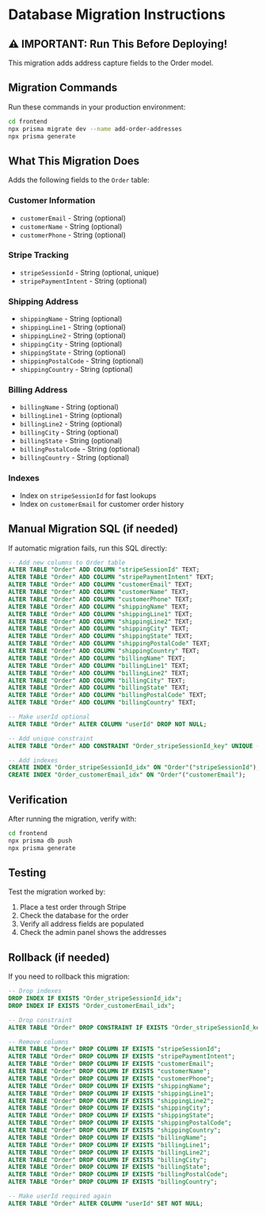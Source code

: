 # Database Migration Instructions

## ⚠️ IMPORTANT: Run This Before Deploying!

This migration adds address capture fields to the Order model.

## Migration Commands

Run these commands in your production environment:

```bash
cd frontend
npx prisma migrate dev --name add-order-addresses
npx prisma generate
```

## What This Migration Does

Adds the following fields to the `Order` table:

### Customer Information
- `customerEmail` - String (optional)
- `customerName` - String (optional)
- `customerPhone` - String (optional)

### Stripe Tracking
- `stripeSessionId` - String (optional, unique)
- `stripePaymentIntent` - String (optional)

### Shipping Address
- `shippingName` - String (optional)
- `shippingLine1` - String (optional)
- `shippingLine2` - String (optional)
- `shippingCity` - String (optional)
- `shippingState` - String (optional)
- `shippingPostalCode` - String (optional)
- `shippingCountry` - String (optional)

### Billing Address
- `billingName` - String (optional)
- `billingLine1` - String (optional)
- `billingLine2` - String (optional)
- `billingCity` - String (optional)
- `billingState` - String (optional)
- `billingPostalCode` - String (optional)
- `billingCountry` - String (optional)

### Indexes
- Index on `stripeSessionId` for fast lookups
- Index on `customerEmail` for customer order history

## Manual Migration SQL (if needed)

If automatic migration fails, run this SQL directly:

```sql
-- Add new columns to Order table
ALTER TABLE "Order" ADD COLUMN "stripeSessionId" TEXT;
ALTER TABLE "Order" ADD COLUMN "stripePaymentIntent" TEXT;
ALTER TABLE "Order" ADD COLUMN "customerEmail" TEXT;
ALTER TABLE "Order" ADD COLUMN "customerName" TEXT;
ALTER TABLE "Order" ADD COLUMN "customerPhone" TEXT;
ALTER TABLE "Order" ADD COLUMN "shippingName" TEXT;
ALTER TABLE "Order" ADD COLUMN "shippingLine1" TEXT;
ALTER TABLE "Order" ADD COLUMN "shippingLine2" TEXT;
ALTER TABLE "Order" ADD COLUMN "shippingCity" TEXT;
ALTER TABLE "Order" ADD COLUMN "shippingState" TEXT;
ALTER TABLE "Order" ADD COLUMN "shippingPostalCode" TEXT;
ALTER TABLE "Order" ADD COLUMN "shippingCountry" TEXT;
ALTER TABLE "Order" ADD COLUMN "billingName" TEXT;
ALTER TABLE "Order" ADD COLUMN "billingLine1" TEXT;
ALTER TABLE "Order" ADD COLUMN "billingLine2" TEXT;
ALTER TABLE "Order" ADD COLUMN "billingCity" TEXT;
ALTER TABLE "Order" ADD COLUMN "billingState" TEXT;
ALTER TABLE "Order" ADD COLUMN "billingPostalCode" TEXT;
ALTER TABLE "Order" ADD COLUMN "billingCountry" TEXT;

-- Make userId optional
ALTER TABLE "Order" ALTER COLUMN "userId" DROP NOT NULL;

-- Add unique constraint
ALTER TABLE "Order" ADD CONSTRAINT "Order_stripeSessionId_key" UNIQUE ("stripeSessionId");

-- Add indexes
CREATE INDEX "Order_stripeSessionId_idx" ON "Order"("stripeSessionId");
CREATE INDEX "Order_customerEmail_idx" ON "Order"("customerEmail");
```

## Verification

After running the migration, verify with:

```bash
cd frontend
npx prisma db push
npx prisma generate
```

## Testing

Test the migration worked by:

1. Place a test order through Stripe
2. Check the database for the order
3. Verify all address fields are populated
4. Check the admin panel shows the addresses

## Rollback (if needed)

If you need to rollback this migration:

```sql
-- Drop indexes
DROP INDEX IF EXISTS "Order_stripeSessionId_idx";
DROP INDEX IF EXISTS "Order_customerEmail_idx";

-- Drop constraint
ALTER TABLE "Order" DROP CONSTRAINT IF EXISTS "Order_stripeSessionId_key";

-- Remove columns
ALTER TABLE "Order" DROP COLUMN IF EXISTS "stripeSessionId";
ALTER TABLE "Order" DROP COLUMN IF EXISTS "stripePaymentIntent";
ALTER TABLE "Order" DROP COLUMN IF EXISTS "customerEmail";
ALTER TABLE "Order" DROP COLUMN IF EXISTS "customerName";
ALTER TABLE "Order" DROP COLUMN IF EXISTS "customerPhone";
ALTER TABLE "Order" DROP COLUMN IF EXISTS "shippingName";
ALTER TABLE "Order" DROP COLUMN IF EXISTS "shippingLine1";
ALTER TABLE "Order" DROP COLUMN IF EXISTS "shippingLine2";
ALTER TABLE "Order" DROP COLUMN IF EXISTS "shippingCity";
ALTER TABLE "Order" DROP COLUMN IF EXISTS "shippingState";
ALTER TABLE "Order" DROP COLUMN IF EXISTS "shippingPostalCode";
ALTER TABLE "Order" DROP COLUMN IF EXISTS "shippingCountry";
ALTER TABLE "Order" DROP COLUMN IF EXISTS "billingName";
ALTER TABLE "Order" DROP COLUMN IF EXISTS "billingLine1";
ALTER TABLE "Order" DROP COLUMN IF EXISTS "billingLine2";
ALTER TABLE "Order" DROP COLUMN IF EXISTS "billingCity";
ALTER TABLE "Order" DROP COLUMN IF EXISTS "billingState";
ALTER TABLE "Order" DROP COLUMN IF EXISTS "billingPostalCode";
ALTER TABLE "Order" DROP COLUMN IF EXISTS "billingCountry";

-- Make userId required again
ALTER TABLE "Order" ALTER COLUMN "userId" SET NOT NULL;
```
